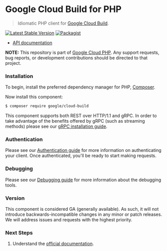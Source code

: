 # Google Cloud Build for PHP

> Idiomatic PHP client for [Google Cloud Build](https://cloud.google.com/build).

[![Latest Stable Version](https://poser.pugx.org/google/cloud-build/v/stable)](https://packagist.org/packages/google/cloud-build) [![Packagist](https://img.shields.io/packagist/dm/google/cloud-build.svg)](https://packagist.org/packages/google/cloud-build)

* [API documentation](https://cloud.google.com/php/docs/reference/cloud-build/latest)

**NOTE:** This repository is part of [Google Cloud PHP](https://github.com/googleapis/google-cloud-php). Any
support requests, bug reports, or development contributions should be directed to
that project.

### Installation

To begin, install the preferred dependency manager for PHP, [Composer](https://getcomposer.org/).

Now install this component:

```sh
$ composer require google/cloud-build
```

This component supports both REST over HTTP/1.1 and gRPC. In order to take advantage of the benefits offered by gRPC (such as streaming methods)
please see our [gRPC installation guide](https://cloud.google.com/php/grpc).

### Authentication

Please see our [Authentication guide](https://github.com/googleapis/google-cloud-php/blob/main/AUTHENTICATION.md) for more information
on authenticating your client. Once authenticated, you'll be ready to start making requests.

### Debugging

Please see our [Debugging guide](https://github.com/googleapis/google-cloud-php/blob/main/DEBUG.md)
for more information about the debugging tools.

### Version

This component is considered GA (generally available). As such, it will not introduce backwards-incompatible changes in
any minor or patch releases. We will address issues and requests with the highest priority.

### Next Steps

1. Understand the [official documentation](https://cloud.google.com/build/docs).
